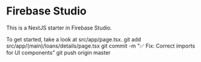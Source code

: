 # Firebase Studio

This is a NextJS starter in Firebase Studio.

To get started, take a look at src/app/page.tsx.
git add src/app/(main)/loans/details/page.tsx
git commit -m "✅ Fix: Correct imports for UI components"
git push origin master
